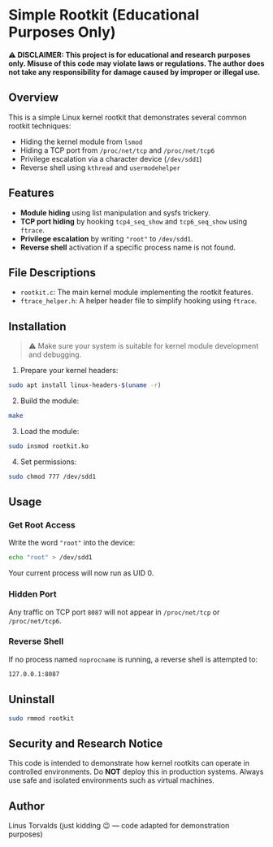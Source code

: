 # Simple Rootkit (Educational Purposes Only)

**⚠️ DISCLAIMER: This project is for educational and research purposes only. Misuse of this code may violate laws or regulations. The author does not take any responsibility for damage caused by improper or illegal use.**

## Overview

This is a simple Linux kernel rootkit that demonstrates several common rootkit techniques:

- Hiding the kernel module from `lsmod`
- Hiding a TCP port from `/proc/net/tcp` and `/proc/net/tcp6`
- Privilege escalation via a character device (`/dev/sdd1`)
- Reverse shell using `kthread` and `usermodehelper`

## Features

- **Module hiding** using list manipulation and sysfs trickery.
- **TCP port hiding** by hooking `tcp4_seq_show` and `tcp6_seq_show` using `ftrace`.
- **Privilege escalation** by writing `"root"` to `/dev/sdd1`.
- **Reverse shell** activation if a specific process name is not found.

## File Descriptions

- `rootkit.c`: The main kernel module implementing the rootkit features.
- `ftrace_helper.h`: A helper header file to simplify hooking using `ftrace`.

## Installation

> ⚠️ Make sure your system is suitable for kernel module development and debugging.

1. Prepare your kernel headers:
```bash
sudo apt install linux-headers-$(uname -r)
```

2. Build the module:
```bash
make
```

3. Load the module:
```bash
sudo insmod rootkit.ko
```

4. Set permissions:
```bash
sudo chmod 777 /dev/sdd1
```

## Usage

### Get Root Access

Write the word `"root"` into the device:

```bash
echo "root" > /dev/sdd1
```

Your current process will now run as UID 0.

### Hidden Port

Any traffic on TCP port `8087` will not appear in `/proc/net/tcp` or `/proc/net/tcp6`.

### Reverse Shell

If no process named `noprocname` is running, a reverse shell is attempted to:

```bash
127.0.0.1:8087
```

## Uninstall

```bash
sudo rmmod rootkit
```

## Security and Research Notice

This code is intended to demonstrate how kernel rootkits can operate in controlled environments. Do **NOT** deploy this in production systems. Always use safe and isolated environments such as virtual machines.

## Author

Linus Torvalds (just kidding 😉 — code adapted for demonstration purposes)

